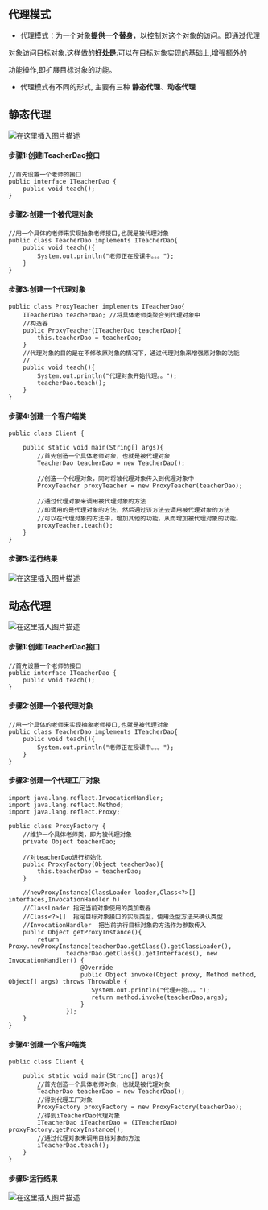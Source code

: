 ## 代理模式

* 代理模式：为一个对象**提供一个替身**，以控制对这个对象的访问。即通过代理

对象访问目标对象.这样做的**好处是**:可以在目标对象实现的基础上,增强额外的

功能操作,即扩展目标对象的功能。

* 代理模式有不同的形式, 主要有三种 **静态代理**、**动态代理**

## 静态代理

![在这里插入图片描述](https://img-blog.csdnimg.cn/3a55d59a7ee04dbe9db6865b82d61a61.png)

#### 步骤1:创建ITeacherDao接口

```
//首先设置一个老师的接口
public interface ITeacherDao {
    public void teach();
}
```

#### 步骤2:创建一个被代理对象

```
//用一个具体的老师来实现抽象老师接口,也就是被代理对象
public class TeacherDao implements ITeacherDao{
    public void teach(){
        System.out.println("老师正在授课中。。。");
    }
}
```

#### 步骤3:创建一个代理对象

```
public class ProxyTeacher implements ITeacherDao{
    ITeacherDao teacherDao; //将具体老师类聚合到代理对象中
    //构造器
    public ProxyTeacher(ITeacherDao teacherDao){
        this.teacherDao = teacherDao;
    }
    //代理对象的目的是在不修改原对象的情况下，通过代理对象来增强原对象的功能
    //
    public void teach(){
        System.out.println("代理对象开始代理。。");
        teacherDao.teach();
    }
}

```

#### 步骤4:创建一个客户端类

```
public class Client {

    public static void main(String[] args){
        //首先创造一个具体老师对象，也就是被代理对象
        TeacherDao teacherDao = new TeacherDao();

        //创造一个代理对象，同时将被代理对象传入到代理对象中
        ProxyTeacher proxyTeacher = new ProxyTeacher(teacherDao);

        //通过代理对象来调用被代理对象的方法
        //即调用的是代理对象的方法，然后通过该方法去调用被代理对象的方法
        //可以在代理对象的方法中，增加其他的功能，从而增加被代理对象的功能。
        proxyTeacher.teach();
    }
}

```

#### 步骤5:运行结果

![在这里插入图片描述](https://img-blog.csdnimg.cn/ebf03ca9b3b649e5b853f9f53245e63f.png)



## 动态代理

![在这里插入图片描述](https://img-blog.csdnimg.cn/4c0e74b1557e4683abf62c425e4d59f7.png)

#### 步骤1:创建ITeacherDao接口

```
//首先设置一个老师的接口
public interface ITeacherDao {
    public void teach();
}
```

#### 步骤2:创建一个被代理对象

```
//用一个具体的老师来实现抽象老师接口,也就是被代理对象
public class TeacherDao implements ITeacherDao{
    public void teach(){
        System.out.println("老师正在授课中。。。");
    }
}
```

#### 步骤3:创建一个代理工厂对象

```
import java.lang.reflect.InvocationHandler;
import java.lang.reflect.Method;
import java.lang.reflect.Proxy;

public class ProxyFactory {
    //维护一个具体老师类，即为被代理对象
    private Object teacherDao;

    //对teacherDao进行初始化
    public ProxyFactory(Object teacherDao){
        this.teacherDao = teacherDao;
    }

    //newProxyInstance(ClassLoader loader,Class<?>[] interfaces,InvocationHandler h)
    //ClassLoader 指定当前对象使用的类加载器
    //Class<?>[]  指定目标对象接口的实现类型，使用泛型方法来确认类型
    //InvocationHandler  把当前执行目标对象的方法作为参数传入
    public Object getProxyInstance(){
        return Proxy.newProxyInstance(teacherDao.getClass().getClassLoader(),
                teacherDao.getClass().getInterfaces(), new InvocationHandler() {
                    @Override
                    public Object invoke(Object proxy, Method method, Object[] args) throws Throwable {
                       System.out.println("代理开始。。。");
                       return method.invoke(teacherDao,args);
                    }
                });
    }
}

```

#### 步骤4:创建一个客户端类

```
public class Client {

    public static void main(String[] args){
        //首先创造一个具体老师对象，也就是被代理对象
        TeacherDao teacherDao = new TeacherDao();
        //得到代理工厂对象
        ProxyFactory proxyFactory = new ProxyFactory(teacherDao);
        //得到iTeacherDao代理对象
        ITeacherDao iTeacherDao = (ITeacherDao) proxyFactory.getProxyInstance();
        //通过代理对象来调用目标对象的方法
        iTeacherDao.teach();
    }
}
```

#### 步骤5:运行结果

![在这里插入图片描述](https://img-blog.csdnimg.cn/bbe4d5b5a41e4a00a30e78ede4a6952c.png)
